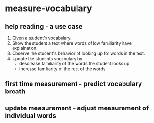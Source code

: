 # measure-vocabulary

## help reading - a use case
1. Given a student's vocabulary.
2. Show the student a text where words of low familiarity have explaination.
3. Observe the student's behavior of looking up for words in the text.
4. Update the students vocabulary by
    - descrease familiarity of the words the student looks up
    - increase familiarity of the rest of the words

## first time measurement - predict vocabulary breath


## update measurement - adjust measurement of individual words
